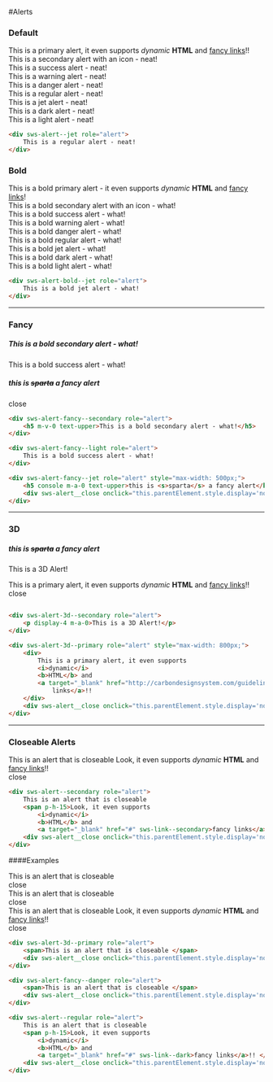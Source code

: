 #Alerts

### Default

<div sws-alert--primary role="alert">
    <div>This is a primary alert, it even supports
        <i>dynamic</i>
        <b>HTML</b> and
        <a target="_blank" href="http://carbondesignsystem.com/guidelines/accessibility" sws-link--dark>fancy links</a>!! </div>
</div>

<div sws-alert--secondary role="alert">
    <i class="far fa-check-circle fa-2x" sws-secondary m-r-15></i>
    This is a secondary alert with an icon - neat!
</div>

<div sws-alert--success role="alert">
    This is a success alert - neat!
</div>

<div sws-alert--warning role="alert">
    This is a warning alert - neat!
</div>

<div sws-alert--danger role="alert">
    This is a danger alert - neat!
</div>

<div sws-alert--regular role="alert">
    This is a regular alert - neat!
</div>

<div sws-alert--jet role="alert">
    This is a jet alert - neat!
</div>

<div sws-alert--dark role="alert">
    This is a dark alert - neat!
</div>

<div sws-alert--light role="alert">
    This is a light alert - neat!
</div>



```html
<div sws-alert--jet role="alert">
    This is a regular alert - neat!
</div>
```

### Bold

<div sws-alert-bold--primary role="alert">
    <div>
        This is a bold primary alert - it even supports
        <i>dynamic</i>
        <b>HTML</b> and
        <a target="_blank" href="#" sws-link>fancy links</a>!
    </div>
</div>

<div sws-alert-bold--secondary role="alert">
    <i class="fas fa-exclamation-circle fa-2x" m-r-15></i>
    This is a bold secondary alert with an icon - what!
</div>

<div sws-alert-bold--success role="alert">
    This is a bold success alert - what!
</div>

<div sws-alert-bold--warning role="alert">
    This is a bold warning alert - what!
</div>

<div sws-alert-bold--danger role="alert">
    This is a bold danger alert - what!
</div>

<div sws-alert-bold--regular role="alert">
    This is a bold regular alert - what!
</div>

<div sws-alert-bold--jet role="alert">
    This is a bold jet alert - what!
</div>

<div sws-alert-bold--dark role="alert">
    This is a bold dark alert - what!
</div>

<div sws-alert-bold--light role="alert">
    This is a bold light alert - what!
</div>

```html
<div sws-alert-bold--jet role="alert">
    This is a bold jet alert - what!
</div>
```


---
### Fancy

<div sws-alert-fancy--secondary role="alert">
    <h5 m-v-0 text-upper>This is a bold secondary alert - what!</h5>
</div>

<div sws-alert-fancy--light role="alert">
    This is a bold success alert - what!
</div>

<div sws-alert-fancy--jet role="alert" style="max-width: 500px;" m-b-40>
    <h5 console m-a-0 text-upper>this is <s>sparta</s> a fancy alert</h5>
    <div sws-alert__close onclick="this.parentElement.style.display='none'"> close </div>
</div>

```html
<div sws-alert-fancy--secondary role="alert">
    <h5 m-v-0 text-upper>This is a bold secondary alert - what!</h5>
</div>

<div sws-alert-fancy--light role="alert">
    This is a bold success alert - what!
</div>

<div sws-alert-fancy--jet role="alert" style="max-width: 500px;">
    <h5 console m-a-0 text-upper>this is <s>sparta</s> a fancy alert</h5>
    <div sws-alert__close onclick="this.parentElement.style.display='none'"> close </div>
</div>
```


---
### 3D


<div sws-alert-3d--jet role="alert" style="max-width: 500px;">
    <h5 console m-a-0 text-upper>this is <s>sparta</s> a fancy alert</h5>
</div>

<div sws-alert-3d--secondary role="alert">
    <p display-4 m-a-0>This is a 3D Alert!</p>
</div>

<div sws-alert-3d--primary role="alert" style="max-width: 800px;" m-b-40>
    <div>
        This is a primary alert, it even supports
        <i>dynamic</i>
        <b>HTML</b> and
        <a target="_blank" href="http://carbondesignsystem.com/guidelines/accessibility" sws-link--light>fancy
            links</a>!!
    </div>
    <div sws-alert__close onclick="this.parentElement.style.display='none'"> close </div>
</div>


```html

<div sws-alert-3d--secondary role="alert">
    <p display-4 m-a-0>This is a 3D Alert!</p>
</div>

<div sws-alert-3d--primary role="alert" style="max-width: 800px;">
    <div>
        This is a primary alert, it even supports
        <i>dynamic</i>
        <b>HTML</b> and
        <a target="_blank" href="http://carbondesignsystem.com/guidelines/accessibility" sws-link--light>fancy
            links</a>!!
    </div>
    <div sws-alert__close onclick="this.parentElement.style.display='none'"> close </div>
</div>
```


---
### Closeable Alerts

<div sws-alert--secondary role="alert">
    This is an alert that is closeable
    <span p-h-15>Look, it even supports
        <i>dynamic</i>
        <b>HTML</b> and
        <a target="_blank" href="#" sws-link--secondary>fancy links</a>!! </span>
    <div sws-alert__close onclick="this.parentElement.style.display='none'"> close </div>
</div>

```html
<div sws-alert--secondary role="alert">
    This is an alert that is closeable
    <span p-h-15>Look, it even supports
        <i>dynamic</i>
        <b>HTML</b> and
        <a target="_blank" href="#" sws-link--secondary>fancy links</a>!! </span>
    <div sws-alert__close onclick="this.parentElement.style.display='none'"> close </div>
</div>
```

####Examples

<div sws-alert-3d--primary role="alert">
    <span>This is an alert that is closeable </span>
    <div sws-alert__close onclick="this.parentElement.style.display='none'"> close </div>
</div>

<div sws-alert-fancy--danger role="alert">
    <span>This is an alert that is closeable </span>
    <div sws-alert__close onclick="this.parentElement.style.display='none'"> close </div>
</div>

<div sws-alert--regular role="alert">
    This is an alert that is closeable
    <span p-h-15>Look, it even supports
        <i>dynamic</i>
        <b>HTML</b> and
        <a target="_blank" href="#" sws-link--dark>fancy links</a>!! </span>
    <div sws-alert__close onclick="this.parentElement.style.display='none'"> close </div>
</div>

```html
<div sws-alert-3d--primary role="alert">
    <span>This is an alert that is closeable </span>
    <div sws-alert__close onclick="this.parentElement.style.display='none'"> close </div>
</div>

<div sws-alert-fancy--danger role="alert">
    <span>This is an alert that is closeable </span>
    <div sws-alert__close onclick="this.parentElement.style.display='none'"> close </div>
</div>

<div sws-alert--regular role="alert">
    This is an alert that is closeable
    <span p-h-15>Look, it even supports
        <i>dynamic</i>
        <b>HTML</b> and
        <a target="_blank" href="#" sws-link--dark>fancy links</a>!! </span>
    <div sws-alert__close onclick="this.parentElement.style.display='none'"> close </div>
</div>
```